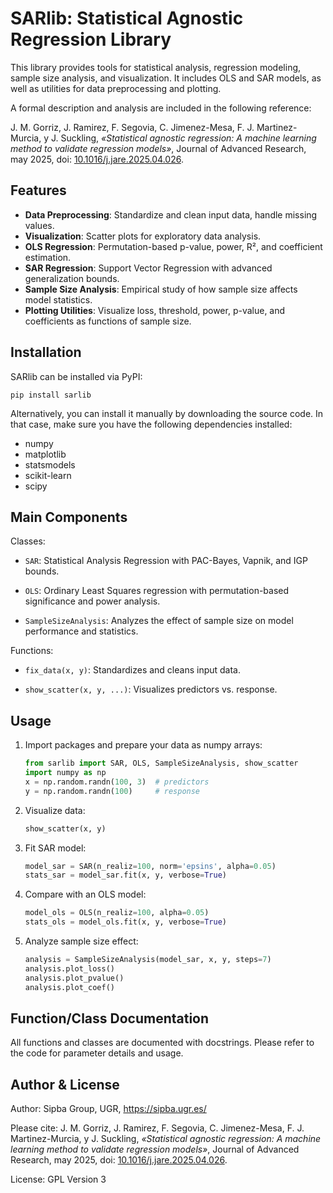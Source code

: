 SARlib: Statistical Agnostic Regression Library
================================================================================

This library provides tools for statistical analysis, regression modeling, 
sample size analysis, and visualization. It includes OLS and SAR models, as 
well as utilities for data preprocessing and plotting.

A formal description and analysis are included in the following reference:

J. M. Gorriz, J. Ramirez, F. Segovia, C. Jimenez-Mesa, F. J. Martinez-Murcia, 
y J. Suckling, _«Statistical agnostic regression: A machine learning method 
to validate regression models»_, Journal of Advanced Research, may 2025, 
doi: [10.1016/j.jare.2025.04.026](https://doi.org/10.1016/j.jare.2025.04.026).


Features
--------------------------------------------------------------------------------

- **Data Preprocessing**:
  Standardize and clean input data, handle missing values.
- **Visualization**:
  Scatter plots for exploratory data analysis.
- **OLS Regression**:
  Permutation-based p-value, power, R², and coefficient estimation.
- **SAR Regression**:
  Support Vector Regression with advanced generalization bounds.
- **Sample Size Analysis**:
  Empirical study of how sample size affects model statistics.
- **Plotting Utilities**:
  Visualize loss, threshold, power, p-value, and coefficients as functions of 
  sample size.

Installation
--------------------------------------------------------------------------------

SARlib can be installed via PyPI:

    pip install sarlib

Alternatively, you can install it manually by downloading the source code. In
that case, make sure you have the following dependencies installed:

- numpy
- matplotlib
- statsmodels
- scikit-learn
- scipy


Main Components
--------------------------------------------------------------------------------

Classes:

- `SAR`:                     Statistical Analysis Regression with PAC-Bayes, 
                             Vapnik, and IGP bounds.

- `OLS`:                     Ordinary Least Squares regression with
                             permutation-based significance and power analysis.

- `SampleSizeAnalysis`:      Analyzes the effect of sample size on model 
                             performance and statistics.

Functions:

- `fix_data(x, y)`:          Standardizes and cleans input data.

- `show_scatter(x, y, ...)`: Visualizes predictors vs. response.


Usage
--------------------------------------------------------------------------------

1. Import packages and prepare your data as numpy arrays:

    ```python
    from sarlib import SAR, OLS, SampleSizeAnalysis, show_scatter
    import numpy as np
    x = np.random.randn(100, 3)  # predictors
    y = np.random.randn(100)     # response
    ```

2. Visualize data:

    ```python
    show_scatter(x, y)
    ```

3. Fit SAR model:

    ```python
    model_sar = SAR(n_realiz=100, norm='epsins', alpha=0.05)
    stats_sar = model_sar.fit(x, y, verbose=True)
    ```

4. Compare with an OLS model:

    ```python
    model_ols = OLS(n_realiz=100, alpha=0.05)
    stats_ols = model_ols.fit(x, y, verbose=True)
    ```

5. Analyze sample size effect:

    ```python
    analysis = SampleSizeAnalysis(model_sar, x, y, steps=7)
    analysis.plot_loss()
    analysis.plot_pvalue()
    analysis.plot_coef()
    ```


Function/Class Documentation
--------------------------------------------------------------------------------

All functions and classes are documented with docstrings. Please refer to the 
code for parameter details and usage.


Author & License
--------------------------------------------------------------------------------

Author: Sipba Group, UGR, https://sipba.ugr.es/

Please cite:
J. M. Gorriz, J. Ramirez, F. Segovia, C. Jimenez-Mesa, F. J. Martinez-Murcia, y 
J. Suckling, _«Statistical agnostic regression: A machine learning method to 
validate regression models»_, Journal of Advanced Research, may 2025, 
doi: [10.1016/j.jare.2025.04.026](https://doi.org/10.1016/j.jare.2025.04.026).


License: GPL Version 3
